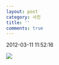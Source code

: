```yaml
---
layout: post
category: 사진
title: ''
comments: true
---
```

2012-03-11 11:52:16


![][link0]

  


[link0]:https://t1.daumcdn.net/cfile/tistory/180BEA474F5C135724
